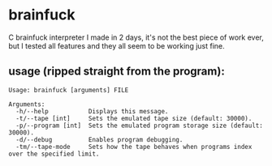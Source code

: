 # brainfuck
C brainfuck interpreter I made in 2 days, it's not the best piece of work ever, but I tested all features and they all seem to be working just fine.

## usage (ripped straight from the program):
```
Usage: brainfuck [arguments] FILE

Arguments:
  -h/--help           Displays this message.
  -t/--tape [int]     Sets the emulated tape size (default: 30000).
  -p/--program [int]  Sets the emulated program storage size (default: 30000).
  -d/--debug          Enables program debugging.
  -tm/--tape-mode     Sets how the tape behaves when programs index over the specified limit.
```
